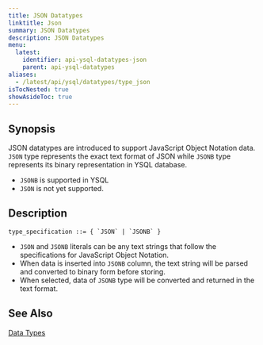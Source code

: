 ```yaml
---
title: JSON Datatypes
linktitle: Json
summary: JSON Datatypes
description: JSON Datatypes
menu:
  latest:
    identifier: api-ysql-datatypes-json
    parent: api-ysql-datatypes
aliases:
  - /latest/api/ysql/datatypes/type_json
isTocNested: true
showAsideToc: true
---
```


## Synopsis
JSON datatypes are introduced to support JavaScript Object Notation data. `JSON` type represents the exact text format of JSON while `JSONB` type represents its binary representation in YSQL database.

- `JSONB` is supported in YSQL
- `JSON` is not yet supported.

## Description

```
type_specification ::= { `JSON` | `JSONB` }
```

- `JSON` and `JSONB` literals can be any text strings that follow the specifications for JavaScript Object Notation.
- When data is inserted into `JSONB` column, the text string will be parsed and converted to binary form before storing.
- When selected, data of `JSONB` type will be converted and returned in the text format.

## See Also

[Data Types](../datatypes)
